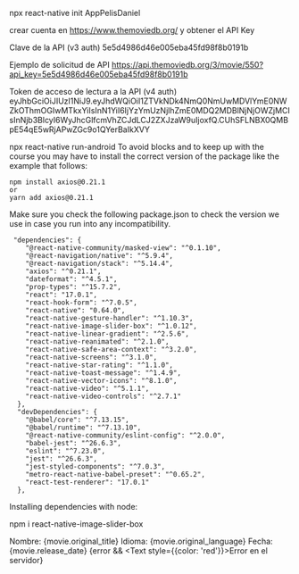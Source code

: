 npx react-native init AppPelisDaniel

crear cuenta en https://www.themoviedb.org/ y obtener el API Key

Clave de la API (v3 auth)
5e5d4986d46e005eba45fd98f8b0191b

Ejemplo de solicitud de API
https://api.themoviedb.org/3/movie/550?api_key=5e5d4986d46e005eba45fd98f8b0191b

Token de acceso de lectura a la API (v4 auth)
eyJhbGciOiJIUzI1NiJ9.eyJhdWQiOiI1ZTVkNDk4NmQ0NmUwMDVlYmE0NWZkOThmOGIwMTkxYiIsInN1YiI6IjYzYmUzNjlhZmE0MDQ2MDBlNjNjOWZjMCIsInNjb3BlcyI6WyJhcGlfcmVhZCJdLCJ2ZXJzaW9uIjoxfQ.CUhSFLNBX0QMBpE54qE5wRjAPwZGc9o1QYerBaIkXVY

npx react-native run-android
To avoid blocks and to keep up with the course you may have to install the correct version of the package like the example that follows:



    npm install axios@0.21.1
    or
    yarn add axios@0.21.1


Make sure you check the following package.json to check the version we use in case you run into any incompatibility.


     "dependencies": {
        "@react-native-community/masked-view": "^0.1.10",
        "@react-navigation/native": "^5.9.4",
        "@react-navigation/stack": "^5.14.4",
        "axios": "^0.21.1",
        "dateformat": "^4.5.1",
        "prop-types": "^15.7.2",
        "react": "17.0.1",
        "react-hook-form": "^7.0.5",
        "react-native": "0.64.0",
        "react-native-gesture-handler": "^1.10.3",
        "react-native-image-slider-box": "^1.0.12",
        "react-native-linear-gradient": "^2.5.6",
        "react-native-reanimated": "^2.1.0",
        "react-native-safe-area-context": "^3.2.0",
        "react-native-screens": "^3.1.0",
        "react-native-star-rating": "^1.1.0",
        "react-native-toast-message": "^1.4.9",
        "react-native-vector-icons": "^8.1.0",
        "react-native-video": "^5.1.1",
        "react-native-video-controls": "^2.7.1"
      },
      "devDependencies": {
        "@babel/core": "^7.13.15",
        "@babel/runtime": "^7.13.10",
        "@react-native-community/eslint-config": "^2.0.0",
        "babel-jest": "^26.6.3",
        "eslint": "^7.23.0",
        "jest": "^26.6.3",
        "jest-styled-components": "^7.0.3",
        "metro-react-native-babel-preset": "^0.65.2",
        "react-test-renderer": "17.0.1"
      },

Installing dependencies with node:

npm i react-native-image-slider-box

<Text>Nombre: {movie.original_title}</Text>
      <Text>Idioma: {movie.original_language}</Text>
      <Text>Fecha: {movie.release_date}</Text>
      {error && <Text style={{color: 'red'}}>Error en el servidor</Text>}